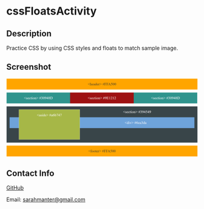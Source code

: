# cssFloatsActivity

## Description

Practice CSS by using CSS styles and floats to match sample image.

## Screenshot

![floatsScreenshot](/floatsScreenshot.png)

## Contact Info

[GitHub](https://github.com/smanter82)

Email: sarahmanter@gmail.com
